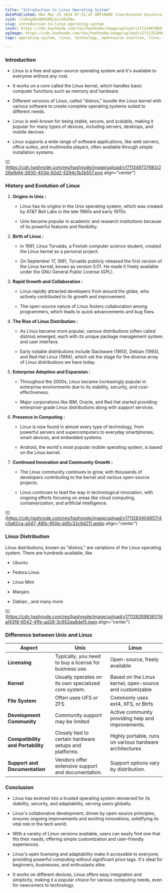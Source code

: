 ```yaml
---
title: "Introduction to Linux Operating System"
datePublished: Mon Mar 25 2024 07:51:47 GMT+0000 (Coordinated Universal Time)
cuid: clu6ngd0x000208jocsn62h6e
slug: introduction-to-linux-operating-system
cover: https://cdn.hashnode.com/res/hashnode/image/upload/v1711446708977/47f9930a-166a-47cc-8d81-5e31c2cdfc47.png
ogImage: https://cdn.hashnode.com/res/hashnode/image/upload/v1711352096782/0e04aa8b-9e17-416a-90d8-d1dafc124a52.png
tags: operating-system, linux, technology, opensource-inactive, linux-for-beginners

---
```


### Introduction

* Linux is a free and open-source operating system and it's available to everyone without any cost.
    
* It works on a core called the Linux kernel, which handles basic computer functions such as memory and hardware.
    
* Different versions of Linux, called "distros," bundle the Linux kernel with various software to create complete operating systems suited to different needs.
    
* Linux is well-known for being stable, secure, and scalable, making it popular for many types of devices, including servers, desktops, and mobile devices.
    
* Linux supports a wide range of software applications, like web servers, office suites, and multimedia players, often available through simple installation systems.
    

![](https://cdn.hashnode.com/res/hashnode/image/upload/v1711349737683/226efb94-2630-403d-92d2-5294c1b2b557.png align="center")

### History and Evolution of Linux

1. **Origins in Unix :**
    
    * Linux has its origins in the Unix operating system, which was created by AT&T Bell Labs in the late 1960s and early 1970s.
        
    * Unix became popular in academic and research institutions because of its powerful features and flexibility.
        
2. **Birth of Linux :**
    
    * In 1991, Linus Torvalds, a Finnish computer science student, created the Linux kernel as a personal project.
        
    * On September 17, 1991, Torvalds publicly released the first version of the Linux kernel, known as version 0.01. He made it freely available under the GNU General Public License (GPL).
        
3. **Rapid Growth and Collaboration :**
    
    * Linux rapidly attracted developers from around the globe, who actively contributed to its growth and improvement.
        
    * The open-source nature of Linux fosters collaboration among programmers, which leads to quick advancements and bug fixes.
        
4. **The Rise of Linux Distribution :**
    
    * As Linux became more popular, various distributions (often called distros) emerged, each with its unique package management system and user interface.
        
    * Early notable distributions include Slackware (1993), Debian (1993), and Red Hat Linux (1994), which set the stage for the diverse array of Linux distributions we have today.
        
5. **Enterprise Adoption and Expansion :**
    
    * Throughout the 2000s, Linux became increasingly popular in enterprise environments due to its stability, security, and cost-effectiveness.
        
    * Major corporations like IBM, Oracle, and Red Hat started providing enterprise-grade Linux distributions along with support services.
        
6. **Presence in Computing :**
    
    * Linux is now found in almost every type of technology, from powerful servers and supercomputers to everyday smartphones, smart devices, and embedded systems.
        
    * Android, the world's most popular mobile operating system, is based on the Linux kernel.
        
7. **Continued Innovation and Community Growth :**
    
    * The Linux community continues to grow, with thousands of developers contributing to the kernel and various open-source projects.
        
    * Linux continues to lead the way in technological innovation, with ongoing efforts focusing on areas like cloud computing, containerization, and artificial intelligence.
        

![](https://cdn.hashnode.com/res/hashnode/image/upload/v1711283404957/4c0a62ca-a547-48fa-950e-dd5c32c6d211.webp align="center")

### Linux Distribution

Linux distributions, known as "distros," are variations of the Linux operating system. There are hundreds available, like

* Ubuntu
    
* Fedora Linux
    
* Linux Mint
    
* Manjaro
    
* Debian , and many more
    

![](https://cdn.hashnode.com/res/hashnode/image/upload/v1711282698361/14af43f8-6542-4ffe-ad28-3c652ea8def5.jpeg align="center")

### Difference between Unix and Linux

| Aspect | **Unix** | **Linux** |
| --- | --- | --- |
| **Licensing** | Typically, you need to buy a license for business use. | Open-source, freely available |
| **Kernel** | Usually operates on its own specialized core system. | Based on the Linux kernel, open-source and customizable |
| **File System** | Often uses UFS or ZFS | Commonly uses ext4, XFS, or Btrfs |
| **Development Community** | Community support may be limited | Active community providing help and improvements. |
| **Compatibility and Portability** | Closely tied to certain hardware setups and platforms. | Highly portable, runs on various hardware architectures |
| **Support and Documentation** | Vendors offer extensive support and documentation. | Support options vary by distribution. |

### Conclusion

* Linux has evolved into a trusted operating system renowned for its stability, security, and adaptability, serving users globally.
    
* Linux's collaborative development, driven by open-source principles, ensures ongoing improvements and exciting innovations, solidifying its vital role in the tech world.
    
* With a variety of Linux versions available, users can easily find one that fits their needs, offering simple customization and user-friendly experiences.
    
* Linux's open licensing and adaptability make it accessible to everyone, providing powerful computing without significant price tags. It's ideal for beginners, businesses, and enthusiasts alike.
    
* It works on different devices, Linux offers easy integration and simplicity, making it a popular choice for various computing needs, even for newcomers to technology.